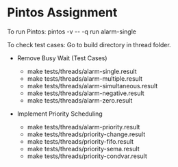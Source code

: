 # Pintos Assignment

To run Pintos: pintos -v -- -q run alarm-single

To check test cases: Go to build directory in thread folder.

* Remove Busy Wait (Test Cases)
	* make tests/threads/alarm-single.result
	* make tests/threads/alarm-multiple.result
	* make tests/threads/alarm-simultaneous.result
	* make tests/threads/alarm-negative.result
	* make tests/threads/alarm-zero.result

* Implement Priority Scheduling
	* make tests/threads/alarm-priority.result
	* make tests/threads/priority-change.result
	* make tests/threads/priority-fifo.result
	* make tests/threads/priority-sema.result
	* make tests/threads/priority-condvar.result


